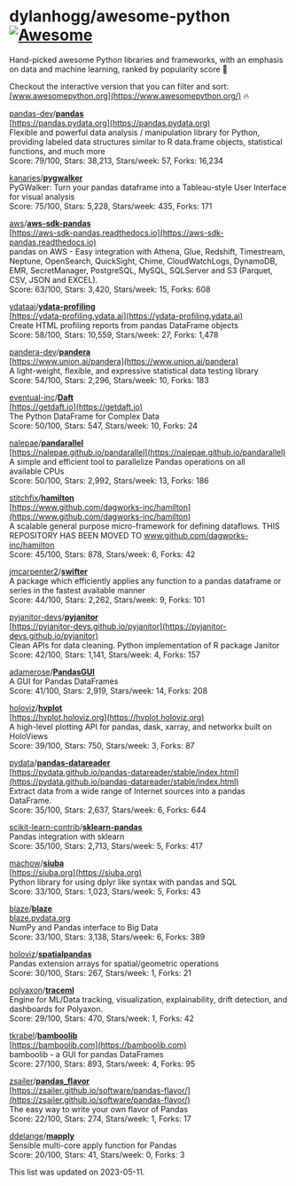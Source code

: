 # dylanhogg/awesome-python  [![Awesome](https://awesome.re/badge.svg)](https://awesome.re)  

Hand-picked awesome Python libraries and frameworks, 
with an emphasis on data and machine learning, ranked by popularity score 🐍  

Checkout the interactive version that you can filter and sort: 
[www.awesomepython.org](https://www.awesomepython.org/) 🔥  


<a href="https://github.com/pandas-dev)">pandas-dev</a>/<b><a href="https://github.com/pandas-dev/pandas">pandas</a></b>  
[https://pandas.pydata.org](https://pandas.pydata.org)  
Flexible and powerful data analysis / manipulation library for Python, providing labeled data structures similar to R data.frame objects, statistical functions, and much more  
Score: 79/100, Stars: 38,213, Stars/week: 57, Forks: 16,234  


<a href="https://github.com/kanaries)">kanaries</a>/<b><a href="https://github.com/kanaries/pygwalker">pygwalker</a></b>  
PyGWalker: Turn your pandas dataframe into a Tableau-style User Interface for visual analysis  
Score: 75/100, Stars: 5,228, Stars/week: 435, Forks: 171  


<a href="https://github.com/aws)">aws</a>/<b><a href="https://github.com/aws/aws-sdk-pandas">aws-sdk-pandas</a></b>  
[https://aws-sdk-pandas.readthedocs.io](https://aws-sdk-pandas.readthedocs.io)  
pandas on AWS - Easy integration with Athena, Glue, Redshift, Timestream, Neptune, OpenSearch, QuickSight, Chime, CloudWatchLogs, DynamoDB, EMR, SecretManager, PostgreSQL, MySQL, SQLServer and S3 (Parquet, CSV, JSON and EXCEL).  
Score: 63/100, Stars: 3,420, Stars/week: 15, Forks: 608  


<a href="https://github.com/ydataai)">ydataai</a>/<b><a href="https://github.com/ydataai/ydata-profiling">ydata-profiling</a></b>  
[https://ydata-profiling.ydata.ai](https://ydata-profiling.ydata.ai)  
Create HTML profiling reports from pandas DataFrame objects  
Score: 58/100, Stars: 10,559, Stars/week: 27, Forks: 1,478  


<a href="https://github.com/pandera-dev)">pandera-dev</a>/<b><a href="https://github.com/pandera-dev/pandera">pandera</a></b>  
[https://www.union.ai/pandera](https://www.union.ai/pandera)  
A light-weight, flexible, and expressive statistical data testing library  
Score: 54/100, Stars: 2,296, Stars/week: 10, Forks: 183  


<a href="https://github.com/eventual-inc)">eventual-inc</a>/<b><a href="https://github.com/eventual-inc/daft">Daft</a></b>  
[https://getdaft.io](https://getdaft.io)  
The Python DataFrame for Complex Data  
Score: 50/100, Stars: 547, Stars/week: 10, Forks: 24  


<a href="https://github.com/nalepae)">nalepae</a>/<b><a href="https://github.com/nalepae/pandarallel">pandarallel</a></b>  
[https://nalepae.github.io/pandarallel](https://nalepae.github.io/pandarallel)  
A simple and efficient tool to parallelize Pandas operations on all available CPUs  
Score: 50/100, Stars: 2,992, Stars/week: 13, Forks: 186  


<a href="https://github.com/stitchfix)">stitchfix</a>/<b><a href="https://github.com/stitchfix/hamilton">hamilton</a></b>  
[https://www.github.com/dagworks-inc/hamilton](https://www.github.com/dagworks-inc/hamilton)  
A scalable general purpose micro-framework for defining dataflows. THIS REPOSITORY HAS BEEN MOVED TO www.github.com/dagworks-inc/hamilton  
Score: 45/100, Stars: 878, Stars/week: 6, Forks: 42  


<a href="https://github.com/jmcarpenter2)">jmcarpenter2</a>/<b><a href="https://github.com/jmcarpenter2/swifter">swifter</a></b>  
A package which efficiently applies any function to a pandas dataframe or series in the fastest available manner  
Score: 44/100, Stars: 2,262, Stars/week: 9, Forks: 101  


<a href="https://github.com/pyjanitor-devs)">pyjanitor-devs</a>/<b><a href="https://github.com/pyjanitor-devs/pyjanitor">pyjanitor</a></b>  
[https://pyjanitor-devs.github.io/pyjanitor](https://pyjanitor-devs.github.io/pyjanitor)  
Clean APIs for data cleaning. Python implementation of R package Janitor  
Score: 42/100, Stars: 1,141, Stars/week: 4, Forks: 157  


<a href="https://github.com/adamerose)">adamerose</a>/<b><a href="https://github.com/adamerose/pandasgui">PandasGUI</a></b>  
A GUI for Pandas DataFrames  
Score: 41/100, Stars: 2,919, Stars/week: 14, Forks: 208  


<a href="https://github.com/holoviz)">holoviz</a>/<b><a href="https://github.com/holoviz/hvplot">hvplot</a></b>  
[https://hvplot.holoviz.org](https://hvplot.holoviz.org)  
A high-level plotting API for pandas, dask, xarray, and networkx built on HoloViews  
Score: 39/100, Stars: 750, Stars/week: 3, Forks: 87  


<a href="https://github.com/pydata)">pydata</a>/<b><a href="https://github.com/pydata/pandas-datareader">pandas-datareader</a></b>  
[https://pydata.github.io/pandas-datareader/stable/index.html](https://pydata.github.io/pandas-datareader/stable/index.html)  
Extract data from a wide range of Internet sources into a pandas DataFrame.  
Score: 35/100, Stars: 2,637, Stars/week: 6, Forks: 644  


<a href="https://github.com/scikit-learn-contrib)">scikit-learn-contrib</a>/<b><a href="https://github.com/scikit-learn-contrib/sklearn-pandas">sklearn-pandas</a></b>  
Pandas integration with sklearn  
Score: 35/100, Stars: 2,713, Stars/week: 5, Forks: 417  


<a href="https://github.com/machow)">machow</a>/<b><a href="https://github.com/machow/siuba">siuba</a></b>  
[https://siuba.org](https://siuba.org)  
Python library for using dplyr like syntax with pandas and SQL  
Score: 33/100, Stars: 1,023, Stars/week: 5, Forks: 43  


<a href="https://github.com/blaze)">blaze</a>/<b><a href="https://github.com/blaze/blaze">blaze</a></b>  
[blaze.pydata.org](blaze.pydata.org)  
NumPy and Pandas interface to Big Data  
Score: 33/100, Stars: 3,138, Stars/week: 6, Forks: 389  


<a href="https://github.com/holoviz)">holoviz</a>/<b><a href="https://github.com/holoviz/spatialpandas">spatialpandas</a></b>  
Pandas extension arrays for spatial/geometric operations  
Score: 30/100, Stars: 267, Stars/week: 1, Forks: 21  


<a href="https://github.com/polyaxon)">polyaxon</a>/<b><a href="https://github.com/polyaxon/datatile">traceml</a></b>  
Engine for ML/Data tracking, visualization, explainability, drift detection, and dashboards for Polyaxon.  
Score: 29/100, Stars: 470, Stars/week: 1, Forks: 42  


<a href="https://github.com/tkrabel)">tkrabel</a>/<b><a href="https://github.com/tkrabel/bamboolib">bamboolib</a></b>  
[https://bamboolib.com](https://bamboolib.com)  
bamboolib - a GUI for pandas DataFrames  
Score: 27/100, Stars: 893, Stars/week: 4, Forks: 95  


<a href="https://github.com/zsailer)">zsailer</a>/<b><a href="https://github.com/zsailer/pandas_flavor">pandas_flavor</a></b>  
[https://zsailer.github.io/software/pandas-flavor/](https://zsailer.github.io/software/pandas-flavor/)  
The easy way to write your own flavor of Pandas  
Score: 22/100, Stars: 274, Stars/week: 1, Forks: 17  


<a href="https://github.com/ddelange)">ddelange</a>/<b><a href="https://github.com/ddelange/mapply">mapply</a></b>  
Sensible multi-core apply function for Pandas  
Score: 20/100, Stars: 41, Stars/week: 0, Forks: 3  


This list was updated on 2023-05-11.